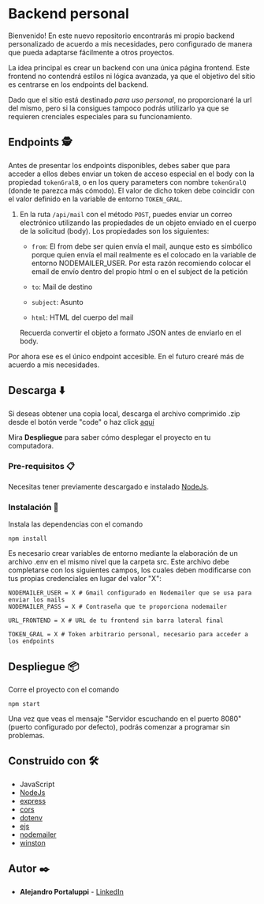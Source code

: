 # Backend personal

Bienvenido! En este nuevo repositorio encontrarás mi propio backend personalizado de acuerdo a mis necesidades, pero configurado de manera que pueda adaptarse fácilmente a otros proyectos.

La idea principal es crear un backend con una única página frontend. Este frontend no contendrá estilos ni lógica avanzada, ya que el objetivo del sitio es centrarse en los endpoints del backend.

Dado que el sitio está destinado _para uso personal_, no proporcionaré la url del mismo, pero si la consigues tampoco podrás utilizarlo ya que se requieren crenciales especiales para su funcionamiento.

## Endpoints 🕵️

Antes de presentar los endpoints disponibles, debes saber que para acceder a ellos debes enviar un token de acceso especial en el body con la propiedad `tokenGralB`, o en los query parameters con nombre `tokenGralQ` (donde te parezca más cómodo). El valor de dicho token debe coincidir con el valor definido en la variable de entorno `TOKEN_GRAL`.

1. En la ruta `/api/mail` con el método `POST`, puedes enviar un correo electrónico utilizando las propiedades de un objeto enviado en el cuerpo de la solicitud (body). Los propiedades son los siguientes:

    * `from`: El from debe ser quien envía el mail, aunque esto es simbólico porque quien envía el mail realmente es el colocado en la variable de entorno NODEMAILER_USER. Por esta razón recomiendo colocar el email de envío dentro del propio html o en el subject de la petición

    * `to`: Mail de destino

    * `subject`: Asunto

    * `html`: HTML del cuerpo del mail

    Recuerda convertir el objeto a formato JSON antes de enviarlo en el body.

Por ahora ese es el único endpoint accesible. En el futuro crearé más de acuerdo a mis necesidades.

## Descarga ⬇️

Si deseas obtener una copia local, descarga el archivo comprimido .zip desde el botón verde "code" o haz click [aquí](https://github.com/Ale6100/backend-personal/archive/refs/heads/main.zip)

Mira **Despliegue** para saber cómo desplegar el proyecto en tu computadora.

### Pre-requisitos 📋

Necesitas tener previamente descargado e instalado [NodeJs](https://nodejs.org/).

### Instalación 🔧

Instala las dependencias con el comando

```
npm install
```

Es necesario crear variables de entorno mediante la elaboración de un archivo .env en el mismo nivel que la carpeta src. Este archivo debe completarse con los siguientes campos, los cuales deben modificarse con tus propias credenciales en lugar del valor "X":

```env
NODEMAILER_USER = X # Gmail configurado en Nodemailer que se usa para enviar los mails
NODEMAILER_PASS = X # Contraseña que te proporciona nodemailer

URL_FRONTEND = X # URL de tu frontend sin barra lateral final

TOKEN_GRAL = X # Token arbitrario personal, necesario para acceder a los endpoints

```

## Despliegue 📦

Corre el proyecto con el comando

```
npm start
```

Una vez que veas el mensaje "Servidor escuchando en el puerto 8080" (puerto configurado por defecto), podrás comenzar a programar sin problemas.

## Construido con 🛠️

* JavaScript
* [NodeJs](https://nodejs.org/)
* [express](https://www.npmjs.com/package/express)
* [cors](https://www.npmjs.com/package/cors)
* [dotenv](https://www.npmjs.com/package/dotenv)
* [ejs](https://www.npmjs.com/package/ejs)
* [nodemailer](https://www.npmjs.com/package/nodemailer)
* [winston](https://www.npmjs.com/package/winston)

## Autor ✒️

* **Alejandro Portaluppi** - [LinkedIn](https://www.linkedin.com/in/alejandro-portaluppi/)
